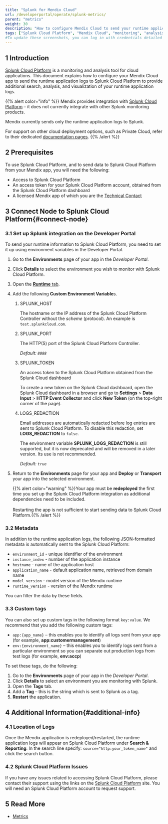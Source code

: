 ```yaml
---
title: "Splunk for Mendix Cloud"
url: /developerportal/operate/splunk-metrics/
parent: "metrics"
weight: 30
description: "How to configure Mendix Cloud to send your runtime application logs Splunk Cloud Platform."
tags: ["Splunk Cloud Platform", "Mendix Cloud", "monitoring", "analysis", "logs"]
#To update these screenshots, you can log in with credentials detailed in How to Update Screenshots Using Team Apps.
---
```


## 1 Introduction

[Splunk Cloud Platform](https://www.splunk.com/en_us/products/splunk-cloud-platform.html) is a monitoring and analysis tool for cloud applications. This document explains how to configure your Mendix Cloud app to send the runtime application logs to Splunk Cloud Platform to provide additional search, analysis, and visualization of your runtime application logs.

{{% alert color="info" %}}
Mendix provides integration with [Splunk Cloud Platform](https://www.splunk.com/en_us/products/splunk-cloud-platform.html) – it does not currently integrate with other Splunk monitoring products.

Mendix currently sends only the runtime application logs to Splunk.

For support on other cloud deployment options, such as Private Cloud, refer to their dedicated [documentation pages](/developerportal/deploy/private-cloud-monitor/).
{{% /alert %}}

## 2 Prerequisites

To use Splunk Cloud Platform, and to send data to Splunk Cloud Platform from your Mendix app, you will need the following:

* Access to Splunk Cloud Platform
* An access token for your Splunk Cloud Platform account, obtained from the Splunk Cloud Platform dashboard
* A licensed Mendix app of which you are the [Technical Contact](/developerportal/general/app-roles/#technical-contact)

## 3 Connect Node to Splunk Cloud Platform{#connect-node}

### 3.1 Set up Splunk integration on the Developer Portal

To send your runtime information to Splunk Cloud Platform, you need to set it up using environment variables in the Developer Portal.

1. Go to the **Environments** page of your app in the *Developer Portal*.
2. Click **Details** to select the environment you wish to monitor with Splunk Cloud Platform. 
3. Open the [**Runtime** tab](/developerportal/deploy/environments-details/#runtime-tab).
4. Add the following **Custom Environment Variable**s.

    1. SPLUNK_HOST

        The hostname or the IP address of the Splunk Cloud Platform Controller without the *scheme* (protocol). An example is `test.splunkcloud.com`.

    2. SPLUNK_PORT

        The HTTP(S) port of the Splunk Cloud Platform Controller.

        *Default: `8088`*

    3. SPLUNK_TOKEN

        An access token to the Splunk Cloud Platform obtained from the Splunk Cloud dashboard

        To create a new token on the Splunk Cloud dashboard, open the Splunk Cloud dashboard in a browser and go to **Settings** > **Data Input** > **HTTP Event Collector** and click **New Token** (on the top-right corner of the page). 

    4. LOGS_REDACTION

        Email addresses are automatically redacted before log entries are sent to Splunk Cloud Platform. To disable this redaction, set **LOGS_REDACTION** to `false`.
        
        The environment variable **SPLUNK_LOGS_REDACTION** is still supported, but it is now deprecated and will be removed in a later version. Its use is not recommended.

        *Default: `true`*

5. Return to the **Environments** page for your app and **Deploy** or **Transport** your app into the selected environment.

    {{% alert color="warning" %}}Your app must be **redeployed** the first time you set up the Splunk Cloud Platform integration as additional dependencies need to be included.<br/><br/>Restarting the app is not sufficient to start sending data to Splunk Cloud Platform.{{% /alert %}}

### 3.2 Metadata

In addition to the runtime application logs, the following JSON-formatted metadata is automatically sent to the Splunk Cloud Platform:

* `environment_id` - unique identifier of the environment
* `instance_index` - number of the application instance
* `hostname` - name of the application host
* `application_name` - default application name, retrieved from domain name
* `model_version` - model version of the Mendix runtime
* `runtime_version` - version of the Mendix runtime

You can filter the data by these fields.

### 3.3 Custom tags

You can also set up custom tags in the following format `key:value`. We recommend that you add the following custom tags:

* `app:{app_name}` – this enables you to identify all logs sent from your app (for example, **app:customermanagement**)
* `env:{environment_name}` – this enables you to identify logs sent from a particular environment so you can separate out production logs from test logs (for example, **env:accp**)

To set these tags, do the following:

1. Go to the **Environments** page of your app in the *Developer Portal*.
2. Click **Details** to select an environment you are monitoring with Splunk. 
3. Open the **Tags** tab.
4. Add a **Tag** – this is the string which is sent to Splunk as a tag.
5. **Restart** the application.

## 4 Additional Information{#additional-info}

### 4.1 Location of Logs

Once the Mendix application is redeployed/restarted, the runtime application logs will appear on Splunk Cloud Platform under **Search & Reporting**.
In the search line specify: `source="http:your_token_name"` and click the search button.

### 4.2 Splunk Cloud Platform Issues

If you have any issues related to accessing Splunk Cloud Platform, please contact their support using the links on the [Splunk Cloud Platform](https://www.splunk.com/en_us/products/splunk-cloud-platform.html) site. You will need an Splunk Cloud Platform account to request support.

## 5 Read More

* [Metrics](/developerportal/operate/metrics/)
